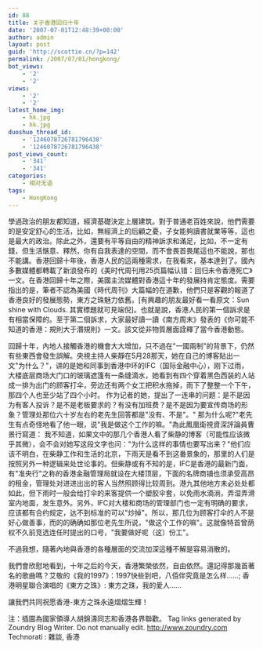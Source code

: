 ```yaml
---
id: 88
title: 关于香港回归十年
date: '2007-07-01T12:48:39+00:00'
author: admin
layout: post
guid: 'http://scottie.cn/?p=142'
permalink: /2007/07/01/hongkong/
bot_views:
    - '2'
    - '2'
views:
    - '2'
    - '2'
latest_home_img:
    - hk.jpg
    - hk.jpg
duoshuo_thread_id:
    - '1246078726781796438'
    - '1246078726781796438'
post_views_count:
    - '341'
    - '341'
categories:
    - 相对无语
tags:
    - HongKong
---
```


學過政治的朋友都知道，經濟基礎決定上層建筑。對于普通老百姓來說，他們需要的是安定舒心的生活，比如，無經濟上的后顧之憂，子女能夠讀書就業等等，這也是最大的政治。除此之外，還要有平等自由的精神訴求和滿足，比如，不一定有錢，但生活愜意、釋然，你有自我表達的空間，而不會畏首畏尾這也不能說，那也不能講。香港回歸十年後，香港人民的這兩種需求，在我看來，基本達到了。國內多數媒體都轉載了新浪發布的《美时代周刊用25页篇幅认错：回归未令香港死亡》一文。在香港回歸十年之際，美國主流媒體對香港這十年的發展持肯定態度。需要指出的是，筆者不認為美國《時代周刊》大篇幅的在道歉，他們只是客觀的報道了香港良好的發展態勢，東方之珠魅力依舊。[有興趣的朋友最好看一看原文：Sun shine with Clouds. 其實標題就可見端倪]。也就是說，香港人民的第一個訴求是有相當保障的。至于第二個訴求，大家最好讀一讀《南方周末》發表的《你可能不知道的香港：規則大于潛規則》一文。該文從非物質層面詮釋了當今香港動態。

回歸十年，內地人接觸香港的機會大大增加，只不過在"一國兩制"的背景下，仍然有些東西會發生誤解。央視主持人柴靜在5月28那天，她在自己的博客貼出一文"为什么？"，讲的是她和同事到香港中环的IFC（国际金融中心），刚下过雨，大楼底层商场大门口的玻璃遮篷有一条缝滴水，她看到有四个穿着黑色西装的人站成一排为出门的顾客打伞，旁边还有两个女工把积水拖掉，雨下了整整一个下午，那四个人也至少站了四个小时。 作为记者的她，提出了一连串的问题：是不是因为有客人投诉？是不是老板要求的？有没有加班费？是不是因为要宣传商场的形象？管理处那位六十岁左右的老先生回答都是"没有、不是"。" 那为什么呢?"老先生有点奇怪地看了他一眼，说"我是做这个工作的嘛。"為此鳳凰衛視資深評論員曹景行寫道：
我不知道，如果文中的那几个香港人看了柴静的博客（可能性应该微乎其微），会不会对她写这段文字也问："为什么这样的事情也要写出来？"他们应该不明白，在柴静工作和生活的北京，下雨天是看不到这番景象的，那里的人们是按照另外一种逻辑来处世论事的。但柴静或有不知的是，IFC是香港的最新门面，有"准央行"之称的香港金融管理局就设在大楼顶层，下面的名牌商铺也须承受高昂的租金，管理处对进进出出的客人当然照顾得比较周到。港九其他地方未必处处都如此，但下雨时一般会给打伞的来客提供一个塑胶伞套，以免雨水滴淌，弄湿弄滑室内地面，发生意外。另外，IFC对大楼和商场的管理部门也一定有明确的要求，应该都有合约规定，达不到标准的可以"炒掉"。所以，那几位为顾客打伞的人不是好心做善事，而的的确确如那位老先生所说，"做这个工作的嘛"。这就像特首曾荫权不久前竞选连任时提出的口号，"我要做好呢（这）份工"。

不過我想，隨著內地與香港的各種層面的交流加深這種不解是容易消散的。

我們會欣慰地看到，十年之后的今天，香港繁榮依然，自由依然。還記得那幾首著名的歌曲嗎？艾敬的《我的1997》：1997快些到吧，八佰伴究竟是怎么样......; 香港明星聯合演唱的《東方之珠》: 東方之珠，我的愛人......

讓我們共同祝愿香港-東方之珠永遠熠熠生輝！

注：插圖為國家領導人胡錦濤同志和香港各界聯歡。
 Tag links generated by Zoundry Blog Writer. Do not manually edit. http://www.zoundry.com 
Technorati : 雜談, 香港